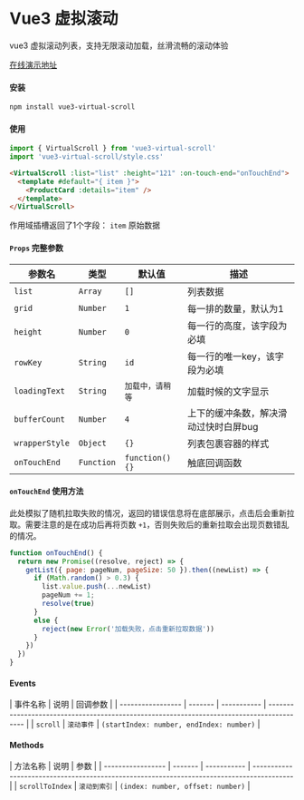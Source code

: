 <!--
 * @Description:
 * @Version: 2.0
 * @Author: Yaowen Liu
 * @Date: 2021-10-18 16:22:04
 * @LastEditors: Yaowen Liu
 * @LastEditTime: 2022-05-10 17:25:53
-->

# Vue3 虚拟滚动

vue3 虚拟滚动列表，支持无限滚动加载，丝滑流畅的滚动体验

[在线演示地址](https://vue3-virtual-scroll.netlify.app/)

#### 安装

```bash
npm install vue3-virtual-scroll
```

#### 使用

```JavaScript
import { VirtualScroll } from 'vue3-virtual-scroll'
import 'vue3-virtual-scroll/style.css'
```

```html
<VirtualScroll :list="list" :height="121" :on-touch-end="onTouchEnd">
  <template #default="{ item }">
    <ProductCard :details="item" />
  </template>
</VirtualScroll>
```

作用域插槽返回了1个字段：
`item` 原始数据

#### `Props` 完整参数
| 参数名              | 类型    | 默认值     | 描述                                                                               |
| ----------------- | ------- | ----------- | ----------------------------------------------------------------------------------------- |
| `list`            | `Array`   | `[]`          | 列表数据 |
| `grid`            | `Number`   | `1`          | 每一排的数量，默认为1 |
| `height`          | `Number`  | `0`           | 每一行的高度，该字段为必填 |
| `rowKey`          | `String`  | `id`          | 每一行的唯一key，该字段为必填 |
| `loadingText`     | `String`  | `加载中，请稍等`| 加载时候的文字显示 |
| `bufferCount`     | `Number`  | `4`           | 上下的缓冲条数，解决滑动过快时白屏bug |
| `wrapperStyle`    | `Object`  | `{}`          | 列表包裹容器的样式 |
| `onTouchEnd`      | `Function`| `function() {}`  | 触底回调函数 |

#### `onTouchEnd` 使用方法
此处模拟了随机拉取失败的情况，返回的错误信息将在底部展示，点击后会重新拉取。需要注意的是在成功后再将页数 `+1`，否则失败后的重新拉取会出现页数错乱的情况。
```JavaScript
function onTouchEnd() {
  return new Promise((resolve, reject) => {
    getList({ page: pageNum, pageSize: 50 }).then((newList) => {
      if (Math.random() > 0.3) {
        list.value.push(...newList)
        pageNum += 1;
        resolve(true)
      }
      else {
        reject(new Error('加载失败，点击重新拉取数据'))
      }
    })
  })
}
```
#### Events
| 事件名称              | 说明    | 回调参数     |
| ----------------- | ------- | ----------- | ----------------------------------------------------------------------------------------- |
| `scroll`            | `滚动事件`   | `(startIndex: number, endIndex: number)`          |

#### Methods
| 方法名称              | 说明    | 参数     |
| ----------------- | ------- | ----------- | ----------------------------------------------------------------------------------------- |
| `scrollToIndex`            | `滚动到索引`   | `(index: number, offset: number)`          |

